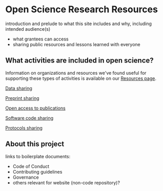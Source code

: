 # Open Science Research Resources

introduction and prelude to what this site includes and why,
including intended audience(s)
- what grantees can access
- sharing public resources and lessons learned with everyone

## What activities are included in open science?

Information on organizations and resources we've found useful for supporting
these types of activities is available on our [Resources page](resources.md).

[Data sharing](data_sharing.md)

[Preprint sharing](preprints.md)

[Open access to publications](publications.md)

[Software code sharing](code_sharing.md)

[Protocols sharing](protocols.md)

## About this project

links to boilerplate documents:
- Code of Conduct
- Contributing guidelines
- Governance
- others relevant for website (non-code repository)?
